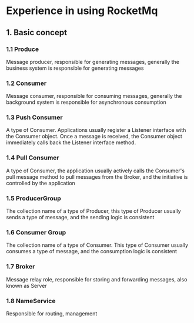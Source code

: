 # Experience in using RocketMq

## 1. Basic concept

### 1.1 Produce

Message producer, responsible for generating messages, generally the business system is responsible for generating messages

### 1.2 Consumer

Message consumer, responsible for consuming messages, generally the background system is responsible for asynchronous consumption

### 1.3 Push Consumer

A type of Consumer. Applications usually register a Listener interface with the Consumer object. Once a message is received, the Consumer object immediately calls back the Listener interface method.

### 1.4 Pull Consumer

A type of Consumer, the application usually actively calls the Consumer's pull message method to pull messages from the Broker, and the initiative is controlled by the application

### 1.5 ProducerGroup

The collection name of a type of Producer, this type of Producer usually sends a type of message, and the sending logic is consistent

### 1.6 Consumer Group

The collection name of a type of Consumer. This type of Consumer usually consumes a type of message, and the consumption logic is consistent

### 1.7 Broker

Message relay role, responsible for storing and forwarding messages, also known as Server

### 1.8 NameService

Responsible for routing, management